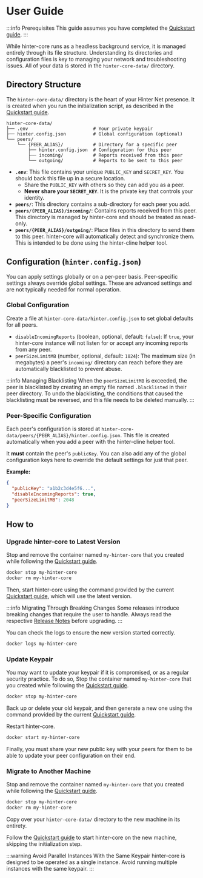# User Guide

:::info Prerequisites
This guide assumes you have completed the [Quickstart guide](../hinter-net/quickstart.md).
:::

While hinter-core runs as a headless background service, it is managed entirely through its file structure.
Understanding its directories and configuration files is key to managing your network and troubleshooting issues.
All of your data is stored in the `hinter-core-data/` directory.

## Directory Structure

The `hinter-core-data/` directory is the heart of your Hinter Net presence.
It is created when you run the initialization script, as described in the [Quickstart guide](../hinter-net/quickstart.md).

```
hinter-core-data/
├── .env                        # Your private keypair
├── hinter.config.json          # Global configuration (optional)
└── peers/
    └── {PEER_ALIAS}/           # Directory for a specific peer
        ├── hinter.config.json  # Configuration for this peer
        ├── incoming/           # Reports received from this peer
        └── outgoing/           # Reports to be sent to this peer
```

- **`.env`**: This file contains your unique `PUBLIC_KEY` and `SECRET_KEY`. You should back this file up in a secure location.
  - Share the `PUBLIC_KEY` with others so they can add you as a peer.
  - **Never share your `SECRET_KEY`**.
    It is the private key that controls your identity.
- **`peers/`**: This directory contains a sub-directory for each peer you add.
- **`peers/{PEER_ALIAS}/incoming/`**: Contains reports received from this peer.
  This directory is managed by hinter-core and should be treated as read-only.
- **`peers/{PEER_ALIAS}/outgoing/`**: Place files in this directory to send them to this peer.
  hinter-core will automatically detect and synchronize them.
  This is intended to be done using the hinter-cline helper tool.

## Configuration (`hinter.config.json`)

You can apply settings globally or on a per-peer basis.
Peer-specific settings always override global settings.
These are advanced settings and are not typically needed for normal operation.

### Global Configuration

Create a file at `hinter-core-data/hinter.config.json` to set global defaults for all peers.

- `disableIncomingReports` (boolean, optional, default: `false`): If `true`, your hinter-core instance will not listen for or accept any incoming reports from any peer.
- `peerSizeLimitMB` (number, optional, default: `1024`): The maximum size (in megabytes) a peer's `incoming/` directory can reach before they are automatically blacklisted to prevent abuse.

:::info Managing Blacklisting
When the `peerSizeLimitMB` is exceeded, the peer is blacklisted by creating an empty file named `.blacklisted` in their peer directory.
To undo the blacklisting, the conditions that caused the blacklisting must be reversed, and this file needs to be deleted manually.
:::

### Peer-Specific Configuration

Each peer's configuration is stored at `hinter-core-data/peers/{PEER_ALIAS}/hinter.config.json`.
This file is created automatically when you add a peer with the hinter-cline helper tool.

It **must** contain the peer's `publicKey`.
You can also add any of the global configuration keys here to override the default settings for just that peer.

**Example:**

```json
{
  "publicKey": "a1b2c3d4e5f6...",
  "disableIncomingReports": true,
  "peerSizeLimitMB": 2048
}
```

## How to

### Upgrade hinter-core to Latest Version

Stop and remove the container named `my-hinter-core` that you created while following the [Quickstart guide](../hinter-net/quickstart.md).

```sh
docker stop my-hinter-core
docker rm my-hinter-core
```

Then, start hinter-core using the command provided by the current [Quickstart guide](../hinter-net/quickstart.md), which will use the latest version.

:::info Migrating Through Breaking Changes
Some releases introduce breaking changes that require the user to handle.
Always read the respective [Release Notes](https://github.com/hinter-net/hinter-core/releases) before upgrading.
:::

You can check the logs to ensure the new version started correctly.

```sh
docker logs my-hinter-core
```

### Update Keypair

You may want to update your keypair if it is compromised, or as a regular security practice.
To do so, Stop the container named `my-hinter-core` that you created while following the [Quickstart guide](../hinter-net/quickstart.md).

```sh
docker stop my-hinter-core
```

Back up or delete your old keypair, and then generate a new one using the command provided by the current [Quickstart guide](../hinter-net/quickstart.md).

Restart hinter-core.

```sh
docker start my-hinter-core
```

Finally, you must share your new public key with your peers for them to be able to update your peer configuration on their end.

### Migrate to Another Machine

Stop and remove the container named `my-hinter-core` that you created while following the [Quickstart guide](../hinter-net/quickstart.md).

```sh
docker stop my-hinter-core
docker rm my-hinter-core
```

Copy over your `hinter-core-data/` directory to the new machine in its entirety.

Follow the [Quickstart guide](../hinter-net/quickstart.md) to start hinter-core on the new machine, skipping the initialization step.

:::warning Avoid Parallel Instances With the Same Keypair
hinter-core is designed to be operated as a single instance.
Avoid running multiple instances with the same keypair.
:::
